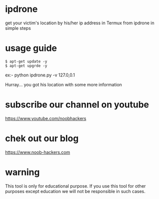 # ipdrone
get your victim's location by his/her ip address in Termux from ipdrone
in simple steps 

# usage guide

    $ apt-get update -y
    $ apt-get upgrde -y
ex:- python ipdrone.py -v 127.0,0.1

Hurray... you got his location with some more information

# subscribe our channel on youtube
https://www.youtube.com/noobhackers

# chek out our blog 
https://www.noob-hackers.com

# warning
This tool is only for educational purpose. If you use this tool for other purposes except education we will not be responsible in such cases.
